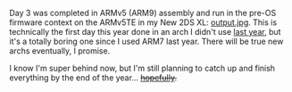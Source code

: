 Day 3 was completed in ARMv5 (ARM9) assembly and run in the pre-OS firmware context on the ARMv5TE in my New 2DS XL: [output.jpg](output.jpg). This is technically the first day this year done in an arch I didn't use [last year](https://github.com/aspargas2/advent-of-code-2022), but it's a totally boring one since I used ARM7 last year. There will be true new archs eventually, I promise.

I know I'm super behind now, but I'm still planning to catch up and finish everything by the end of the year... ~~[hopefully](https://github.com/aspargas2/advent-of-code-2022/commit/6de38d00615f14d780267b853fc386c8798029c5).~~
